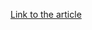 [Link to the article](https://www.trendmicro.com/en_us/research/23/c/new-opcjacker-malware-distributed-via-fake-vpn-malvertising.html)
